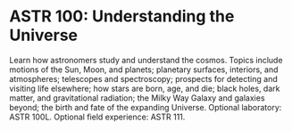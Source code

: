 # ASTR 100: Understanding the Universe

Learn how astronomers study and understand the cosmos. Topics include motions of the Sun, Moon, and planets; planetary surfaces, interiors, and atmospheres; telescopes and spectroscopy; prospects for detecting and visiting life elsewhere; how stars are born, age, and die; black holes, dark matter, and gravitational radiation; the Milky Way Galaxy and galaxies beyond; the birth and fate of the expanding Universe. Optional laboratory: ASTR 100L. Optional field experience: ASTR 111.